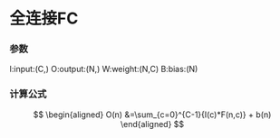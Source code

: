 全连接FC
===============

### 参数

I:input:(C,)
O:output:(N,)
W:weight:(N,C)
B:bias:(N)

### 计算公式

$$
\begin{aligned}
  O(n)
  &=\sum_{c=0}^{C-1}{I(c)*F(n,c)} + b(n)
\end{aligned}
$$